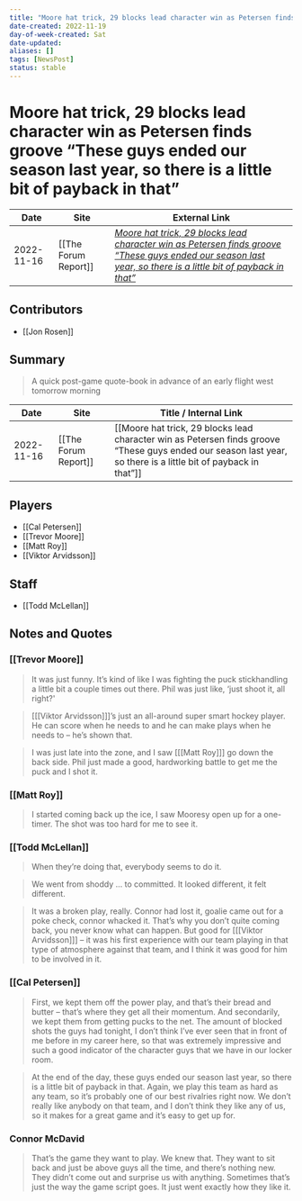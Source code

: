 ```yaml
---
title: "Moore hat trick, 29 blocks lead character win as Petersen finds groove “These guys ended our season last year, so there is a little bit of payback in that”"
date-created: 2022-11-19
day-of-week-created: Sat
date-updated: 
aliases: []
tags: [NewsPost]
status: stable
---
```


# Moore hat trick, 29 blocks lead character win as Petersen finds groove “These guys ended our season last year, so there is a little bit of payback in that”

| Date       | Site                 | External Link                                                                                                                                                                                                                                                                                                                                        |
| ---------- | -------------------- | ---------------------------------------------------------------------------------------------------------------------------------------------------------------------------------------------------------------------------------------------------------------------------------------------------------------------------------------------------- |
| 2022-11-16 | [[The Forum Report]] | [*Moore hat trick, 29 blocks lead character win as Petersen finds groove “These guys ended our season last year, so there is a little bit of payback in that”*](https://theforumreport.com/moore-hat-trick-29-blocks-lead-character-win-as-petersen-finds-groove-these-guys-ended-our-season-last-year-so-there-is-a-little-bit-of-payback-in-that/) |

## Contributors
- [[Jon Rosen]]

## Summary
> A quick post-game quote-book in advance of an early flight west tomorrow morning

| Date | Site | Title / Internal Link | 
| ---- | ---- | --------------------- |
| 2022-11-16 | [[The Forum Report]]    | [[Moore hat trick, 29 blocks lead character win as Petersen finds groove “These guys ended our season last year, so there is a little bit of payback in that”]] |

## Players
- [[Cal Petersen]]
- [[Trevor Moore]]
- [[Matt Roy]]
- [[Viktor Arvidsson]]

## Staff
- [[Todd McLellan]]

## Notes and Quotes
### [[Trevor Moore]]
> It was just funny. It’s kind of like I was fighting the puck stickhandling a little bit a couple times out there. Phil was just like, ‘just shoot it, all right?'

> \[[[Viktor Arvidsson]]]’s just an all-around super smart hockey player. He can score when he needs to and he can make plays when he needs to – he’s shown that.

> I was just late into the zone, and I saw \[[[Matt Roy]]] go down the back side. Phil just made a good, hardworking battle to get me the puck and I shot it.

### [[Matt Roy]]
> I started coming back up the ice, I saw Mooresy open up for a one-timer. The shot was too hard for me to see it.

### [[Todd McLellan]]
> When they’re doing that, everybody seems to do it.

> We went from shoddy … to committed. It looked different, it felt different.

> It was a broken play, really. Connor had lost it, goalie came out for a poke check, connor whacked it. That’s why you don’t quite coming back, you never know what can happen. But good for \[[[Viktor Arvidsson]]] – it was his first experience with our team playing in that type of atmosphere against that team, and I think it was good for him to be involved in it.

### [[Cal Petersen]]
> First, we kept them off the power play, and that’s their bread and butter – that’s where they get all their momentum. And secondarily, we kept them from getting pucks to the net. The amount of blocked shots the guys had tonight, I don’t think I’ve ever seen that in front of me before in my career here, so that was extremely impressive and such a good indicator of the character guys that we have in our locker room.

> At the end of the day, these guys ended our season last year, so there is a little bit of payback in that. Again, we play this team as hard as any team, so it’s probably one of our best rivalries right now. We don’t really like anybody on that team, and I don’t think they like any of us, so it makes for a great game and it’s easy to get up for.

### Connor McDavid
> That’s the game they want to play. We knew that. They want to sit back and just be above guys all the time, and there’s nothing new. They didn’t come out and surprise us with anything. Sometimes that’s just the way the game script goes. It just went exactly how they like it.